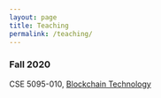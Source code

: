 ```yaml
---
layout: page
title: Teaching
permalink: /teaching/
---
```



### **Fall 2020** 

CSE 5095-010, [Blockchain Technology](/courses/) 

